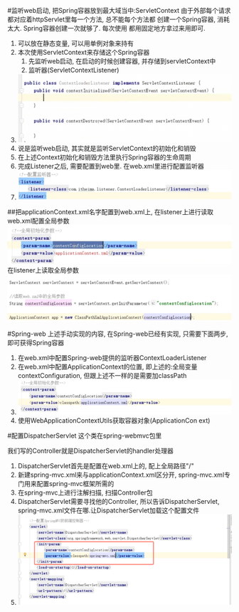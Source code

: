 #监听web启动, 把Spring容器放到最大域当中:ServletContext
由于外部每个请求都对应着httpServlet里每一个方法, 总不能每个方法都
创建一个Spring容器, 消耗太大. Spring容器创建一次就够了. 每次使用
都用固定地方拿过来用即可. 
1. 可以放在静态变量, 可以用单例对象来持有
2. 本次使用ServletContext来存储这个Spring容器
   1. 先监听web启动, 在启动的时候创建容器, 并存储到servletContext中
   2. 监听器(ServletContextListener)
3. ![img_26.png](img_26.png)
4. 说是监听web启动, 其实就是监听ServletContext的初始化和销毁
5. 在上述Context初始化和销毁方法里执行Spring容器的生命周期
6. 完成Listener之后, 需要配置到web里. 在web.xml里进行配置监听器
7. ![img_27.png](img_27.png)

##把applicationContext.xml名字配置到web.xml上, 在listener上进行读取
web.xml配置全局参数
![img_29.png](img_29.png)
在listener上读取全局参数
![img_28.png](img_28.png)

#Spring-web
上述手动实现的内容, 在Spring-web已经有实现, 只需要下面两步, 即可获得Spring容器
1. 在web.xml中配置Spring-web提供的监听器ContextLoaderListener
2. 在web.xml中配置ApplicationContext的位置, 即上述的:全局变量contextConfiguration, 但跟上述不一样的是需要加classPath
3. ![img_30.png](img_30.png)
4. 使用WebApplicationContextUtils获取容器对象(ApplicationCon  ext)

#配置DispatcherServlet
这个类在spring-webmvc包里

我们写的Controller就是DispatcherServlet的handler处理器

1. DispatcherServlet首先是配置在web.xml上的, 配上全局路径"/"
2. 新建spring-mvc.xml来与applicationContext.xml区分开, spring-mvc.xml专门用来配置spring-mvc框架所需的
3. 在spring-mvc上进行注解扫描, 扫描Controller包
4. DispatcherServlet需要寻找他的Controller, 所以告诉DispatcherServlet, spring-mvc.xml文件在哪.让DispatcherServlet加载这个配置文件
5. ![img_31.png](img_31.png)
